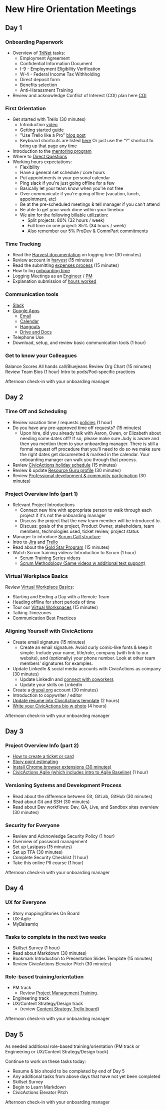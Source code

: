 # New Hire Orientation Meetings

## <a name="day1"></a>Day 1

### Onboarding Paperwork
* Overview of [TriNet](https://sso.trinet.com/auth/cdcservlet?realm=sw_hrp&goto=https%3A%2F%2Fwww.hrpassport.com%3A443%2FLink2HR.eng%3F%2FSaf%2FEntry%2FPortal.htm&RequestID=22350&MajorVersion=1&MinorVersion=0&ProviderID=https%3A%2F%2Fwww.hrpassport.com%3A443%2Famagent%3FRealm%3D%2Fsw_hrp&IssueInstant=2017-06-13T15%3A05%3A16Z) tasks:
  * Employment Agreement
  * Confidential Information Document
  * I-9 - Employment Eligibility Verification
  * W-4 - Federal Income Tax Withholding
  * Direct deposit form
  * Benefits selection
  * Anti-Harassment Training
* Review and acknowledge Conflict of Interest (COI) plan here [COI](https://docs.google.com/document/d/1JSvThcqIM8BSmIoAjUrNZPdx0wemMCiyrBRyChORfv0/edit)

### First Orientation
* Get started with Trello (30 minutes)
  * Introduction [video](https://www.youtube.com/watch?v=aaDf1RqeLfo&feature=youtu.be)
  * Getting started [guide](https://trello.com/guide)
  * "Use Trello like a Pro" [blog post](https://blog.trello.com/how-to-use-trello-like-a-pro)
  * Keyboard shortcuts are listed [here](https://trello.com/shortcuts) Or just use the “?” shortcut to bring up that page any time
* Introduction to the [mentoring program](mentoring-program.md)
* Where to [Direct Questions](../../02-about-us/general-contacts-and-listservs.md)
* Working hours expectations:
  * Flexibility
  * Have a general set schedule / core hours
  * Put appointments in your personal calendar
  * Ping slack if you're just going offline for a few
  * Basically let your team know when you're not free
  * Over communicate if you're going offline  (vacation, lunch, appointment, etc)
  * Be at the pre-scheduled meetings & tell manager if you can't attend
  * Be able to get your work done within your timebox
  * We aim for the following billable utilization:
      * Split projects: 80% (32 hours / week)
      * Full time on one project: 85% (34 hours / week)
      * Also remember our 5% ProDev & CommPart commitments

### Time Tracking
* Read the [Harvest documentation](../../04-how-we-work/tools/harvest.md) on logging time (30 minutes)
* Review account in [harvest](../../04-how-we-work/tools/harvest.md) (15 minutes)
* Read the submitting [expenses process](../../04-how-we-work/tools/harvest.md) (15 minutes)
* How to log [onboarding time](../../04-how-we-work/tools/harvest.md)
* Logging Meetings as an [Engineer](../../04-how-we-work/tools/harvest.md) / [PM](../../04-how-we-work/tools/harvest.md)
* Explanation submission of [hours worked](../../04-how-we-work/tools/harvest.md)

### Communication tools
* [Slack](../../04-how-we-work/tools/slack.md)
* [Google Apps](../../04-how-we-work\tools/googleapps.md)
  * [Email](../../04-how-we-work/tools/googleapps.md#email)
  * [Calendar](../../04-how-we-work/tools/googleapps.md#calendar)
  * [Hangouts](../../04-how-we-work/tools/googleapps.md#hangouts)
  * [Drive and Docs](../../04-how-we-work/tools/googleapps.md#drive)
* Telephone Use
* Download, setup, and review basic communication tools (1 hour)

### Get to know your Colleagues
Balance Scores
All hands call/Bluejeans
Review Org Chart (15 minutes)
Review Team Bios (1 hour)
Intro to pods/Pod-specific practices

Afternoon check-in with your onboarding manager

## <a name="day2"></a>Day 2

### Time Off and Scheduling
* Review vacation time / requests [policies](../../03-policies/benefits.md#pto) (1 hour)
* Do you have any pre-approved time off requests? (15 minutes)
  * Upon hire, did you already talk with Aaron, Owen, or Elizabeth about needing some dates off? If so, please make sure Judy is aware and then you mention them to your onboarding manager. There is still a formal request off procedure that you'll need to do so we make sure the right dates get documented & marked in the calendar. Your onboarding manager can walk you through that process.
* Review [CivicActions holiday schedule](../../03-policies/benefits.md#holidays) (15 minutes)
* Review & update [Resource Guru profile](../../04-how-we-work/tools/resource-guru.md#updatingprofile) (30 minutes)
* Review [Professional development & community participation](../../03-policies/prodev-community-participation.md) (30 minutes)

### Project Overview Info (part 1)
* Relevant Project Introductions
  * Connect new hire with appropriate person to walk through each project if it's not the onboarding manager
  * Discuss the project that the new team member will be introduced to.
  * Discuss: goals of the project, Product Owner, stakeholders, team members, technologies used, ticket review, project status
* Manager to introduce [Scrum Call structure](../../04-how-we-work/agile-baseline/02-process/practices/daily-scrum-calls.md)
* Intro to [Jira](../../04-how-we-work/tools/jira.md) and [Trello](../../04-how-we-work/tools/trello.md)
* Read about the [Gold Star Program](../../04-how-we-work/gold-star-program.md) (15 minutes)
* Watch Scrum training videos: Introduction to Scrum (1 hour)
  * [Scrum Training Series videos](http://scrumtrainingseries.com/)
  * [Scrum Methodology \(Same videos w additional text support\)](http://scrummethodology.com/)

### Virtual Workplace Basics
Review [Virtual Workplace Basics](../../04-how-we-work/virtual-workplace-basics.md):
* Starting and Ending a Day with a Remote Team
* Heading offline for short periods of time
* Tour our [Virtual Workspaces](https://trello.com/b/TJsUalpG/our-workspaces) (15 minutes)
* Talking Timezones
* Communication Best Practices

### Aligning Yourself with CivicActions
* Create email signature (15 minutes)
  * Create an email signature. Avoid curly comic-like fonts & keep it simple. Include your name, title/role, company (with link to our website), and (optionally) your phone number. Look at other team members' signatures for examples.
* Update LinkedIn & social media accounts with CivicActions as company (30 minutes)
  * Update LinkedIn and [connect with coworkers](https://www.linkedin.com/company/54684)
  * Update your skills on LinkedIn
* Create a [drupal.org](https://register.drupal.org/user/register?destination=home) account (30 minutes)
* Introduction to copywriter / editor
* [Update resume into CivicActions template](../team-resume-instructions.md) (2 hours)
* [Write your CivicActions bio w photo](../civicactions-bio-instructions.md) (4 hours)

Afternoon check-in with your onboarding manager


## <a name="day3"></a>Day 3

### Project Overview Info (part 2)
* [How to create a ticket or card](../../04-how-we-work/tools/tickets-cards.md)
* [Story point estimating](../../04-how-we-work/tools/storypoints.md)
* [Install Chrome browser extensions (30 minutes)](../../04-how-we-work/tools/browserextensions.md)
* [CivicActions Agile (which includes intro to Agile Baseline)](../../04-how-we-work/agileoverview.md) (1 hour)

### Versioning Systems and Development Process
* Read about the difference between Git, GitLab, GitHub (30 minutes)
* Read about Git and SSH (30 minutes)
* Read about Dev workflows: Dev, QA, Live, and Sandbox sites overview (30 minutes)

### Security for Everyone
* Review and Acknowledge Security Policy (1 hour)
* Overview of password management
* Set up Lastpass (15 minutes)
* Set up TFA (30 minutes)
* Complete Security Checklist (1 hour)
* Take this online PII course (1 hour)

Afternoon check-in with your onboarding manager


## <a name="day4"></a>Day 4

### UX for Everyone
* Story mapping/Stories On Board
* UX-Agile
* MyBalsamiq

### Tasks to complete in the next two weeks
* Skillset Survey (1 hour)
* Read about Markdown (30 minutes)
* Bookmark Introduction to Presentation Slides Template (15 minutes)
* Review CivicActions Elevator Pitch (30 minutes)

### Role-based training/orientation
* PM track
  * Review [Project Management Training](../../06-project-management/pm-training-doc.md).
* Engineering track
* UX/Content Strategy/Design track
  * (review [Content Strategy Trello board](https://trello.com/b/jQYVkRqG/content-strategy-products))

Afternoon check-in with your onboarding manager


## <a name="day5"></a>Day 5

As needed additional role-based training/orientation (PM track or Engineering or UX/Content Strategy/Design track)

Continue to work on these tasks today:
* Resume & bio should to be completed by end of Day 5
* Any additional tasks from above days that have not yet been completed
* Skillset Survey
* Begin to Learn Markdown
* CivicActions Elevator Pitch

Afternoon check-in with your onboarding manager

